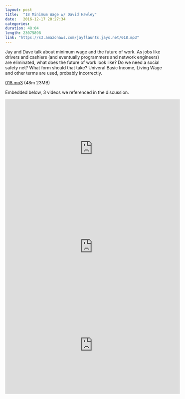 ```yaml
---
layout: post
title:  "18 Minimum Wage w/ David Hawley"
date:   2016-12-17 20:27:34
categories: 
duration: 48:04
length: 23075898
link: "https://s3.amazonaws.com/jayflaunts.jays.net/018.mp3"
---
```


Jay and Dave talk about minimum wage and the future of work. As jobs like drivers
and cashiers (and eventually programmers and network engineers) are eliminated, 
what does the future of work look like? Do we need a social safety net?
What form should that take?
Univeral Basic Income, Living Wage and other terms are used, 
probably incorrectly.

<a href="{{site.storage_url}}/018.mp3" target="_blank">018.mp3</a> (48m 23MB) 

Embedded below, 3 videos we referenced in the discussion.

<iframe width="560" height="315" src="https://www.youtube.com/embed/-RSLwxEEM-A" frameborder="0" allowfullscreen></iframe>

<iframe width="560" height="315" src="https://www.youtube.com/embed/r1JMSDe5FKA" frameborder="0" allowfullscreen></iframe>

<iframe width="560" height="315" src="https://www.youtube.com/embed/NrmMk1Myrxc" frameborder="0" allowfullscreen></iframe>


